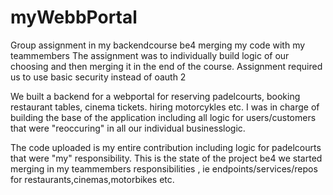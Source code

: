 # myWebbPortal
Group assignment in my backendcourse be4 merging my code with my teammembers
The assignment was to individually build logic of our choosing and then merging it in the end of the course.
Assignment required us to use basic security instead of oauth 2

We built a backend for a webportal for reserving padelcourts, booking restaurant tables, cinema tickets. hiring motorcykles etc.
I was in charge of building the base of the application including all logic for users/customers that were "reoccuring" in all our individual businesslogic.

The code uploaded is my entire contribution including logic for padelcourts that were "my" responsibility.
This is the state of the project be4 we started merging in my teammembers responsibilities , ie endpoints/services/repos for restaurants,cinemas,motorbikes etc.
